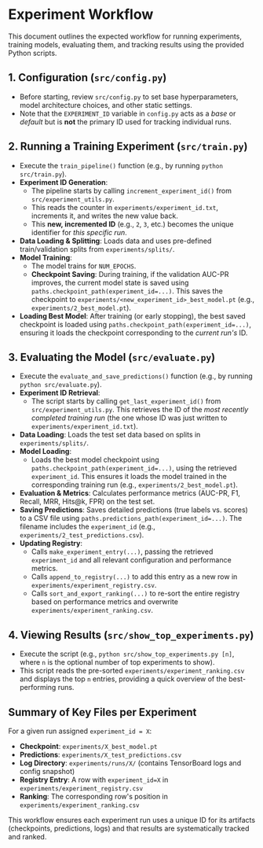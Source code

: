 # Experiment Workflow

This document outlines the expected workflow for running experiments, training models, evaluating them, and tracking results using the provided Python scripts.

## 1. Configuration (`src/config.py`)

- Before starting, review `src/config.py` to set base hyperparameters, model architecture choices, and other static settings.
- Note that the `EXPERIMENT_ID` variable in `config.py` acts as a *base* or *default* but is **not** the primary ID used for tracking individual runs.

## 2. Running a Training Experiment (`src/train.py`)

- Execute the `train_pipeline()` function (e.g., by running `python src/train.py`).
- **Experiment ID Generation**:
    - The pipeline starts by calling `increment_experiment_id()` from `src/experiment_utils.py`.
    - This reads the counter in `experiments/experiment_id.txt`, increments it, and writes the new value back.
    - This **new, incremented ID** (e.g., `2`, `3`, etc.) becomes the unique identifier for *this specific run*.
- **Data Loading & Splitting**: Loads data and uses pre-defined train/validation splits from `experiments/splits/`.
- **Model Training**:
    - The model trains for `NUM_EPOCHS`.
    - **Checkpoint Saving**: During training, if the validation AUC-PR improves, the current model state is saved using `paths.checkpoint_path(experiment_id=...)`. This saves the checkpoint to `experiments/<new_experiment_id>_best_model.pt` (e.g., `experiments/2_best_model.pt`).
- **Loading Best Model**: After training (or early stopping), the best saved checkpoint is loaded using `paths.checkpoint_path(experiment_id=...)`, ensuring it loads the checkpoint corresponding to the *current run's* ID.

## 3. Evaluating the Model (`src/evaluate.py`)

- Execute the `evaluate_and_save_predictions()` function (e.g., by running `python src/evaluate.py`).
- **Experiment ID Retrieval**:
    - The script starts by calling `get_last_experiment_id()` from `src/experiment_utils.py`. This retrieves the ID of the *most recently completed training run* (the one whose ID was just written to `experiments/experiment_id.txt`).
- **Data Loading**: Loads the test set data based on splits in `experiments/splits/`.
- **Model Loading**:
    - Loads the best model checkpoint using `paths.checkpoint_path(experiment_id=...)`, using the retrieved `experiment_id`. This ensures it loads the model trained in the corresponding training run (e.g., `experiments/2_best_model.pt`).
- **Evaluation & Metrics**: Calculates performance metrics (AUC-PR, F1, Recall, MRR, Hits@k, FPR) on the test set.
- **Saving Predictions**: Saves detailed predictions (true labels vs. scores) to a CSV file using `paths.predictions_path(experiment_id=...)`. The filename includes the `experiment_id` (e.g., `experiments/2_test_predictions.csv`).
- **Updating Registry**:
    - Calls `make_experiment_entry(...)`, passing the retrieved `experiment_id` and all relevant configuration and performance metrics.
    - Calls `append_to_registry(...)` to add this entry as a new row in `experiments/experiment_registry.csv`.
    - Calls `sort_and_export_ranking(...)` to re-sort the entire registry based on performance metrics and overwrite `experiments/experiment_ranking.csv`.

## 4. Viewing Results (`src/show_top_experiments.py`)

- Execute the script (e.g., `python src/show_top_experiments.py [n]`, where `n` is the optional number of top experiments to show).
- This script reads the pre-sorted `experiments/experiment_ranking.csv` and displays the top `n` entries, providing a quick overview of the best-performing runs.

## Summary of Key Files per Experiment

For a given run assigned `experiment_id = X`:

- **Checkpoint**: `experiments/X_best_model.pt`
- **Predictions**: `experiments/X_test_predictions.csv`
- **Log Directory**: `experiments/runs/X/` (contains TensorBoard logs and config snapshot)
- **Registry Entry**: A row with `experiment_id=X` in `experiments/experiment_registry.csv`
- **Ranking**: The corresponding row's position in `experiments/experiment_ranking.csv`

This workflow ensures each experiment run uses a unique ID for its artifacts (checkpoints, predictions, logs) and that results are systematically tracked and ranked.